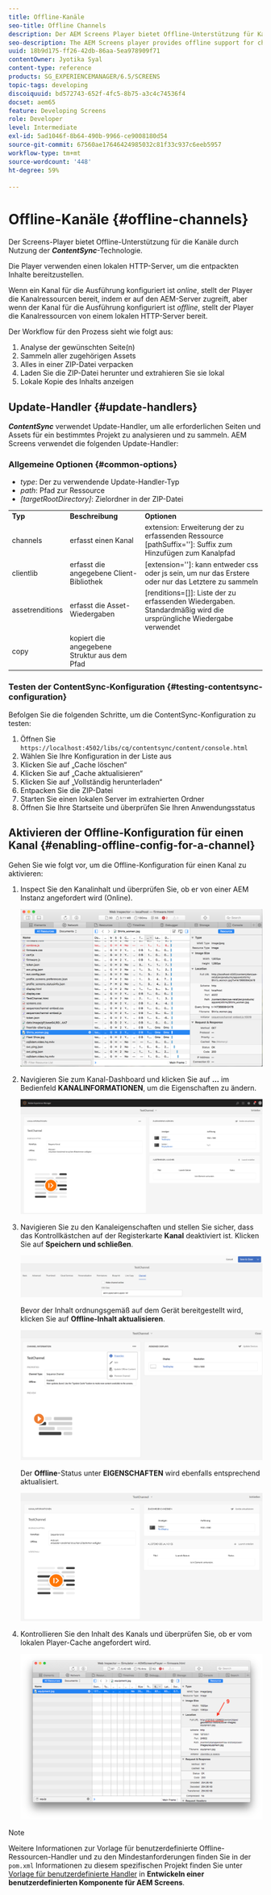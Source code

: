 ```yaml
---
title: Offline-Kanäle
seo-title: Offline Channels
description: Der AEM Screens Player bietet Offline-Unterstützung für Kanäle durch Nutzung der ContentSync-Technologie. Auf dieser Seite erfahren Sie mehr über Update-Handler und die Aktivierung der Offline-Konfiguration für einen Kanal.
seo-description: The AEM Screens player provides offline support for channels by leveraging the ContentSync technology. Follow this page to learn more about update handlers and enabling offline configuration for a channel.
uuid: 18b9d175-ff26-42db-86aa-5ea978909f71
contentOwner: Jyotika Syal
content-type: reference
products: SG_EXPERIENCEMANAGER/6.5/SCREENS
topic-tags: developing
discoiquuid: bd572743-652f-4fc5-8b75-a3c4c74536f4
docset: aem65
feature: Developing Screens
role: Developer
level: Intermediate
exl-id: 5ad1046f-8b64-490b-9966-ce9008180d54
source-git-commit: 67560ae17646424985032c81f33c937c6eeb5957
workflow-type: tm+mt
source-wordcount: '448'
ht-degree: 59%

---
```


# Offline-Kanäle {#offline-channels}

Der Screens-Player bietet Offline-Unterstützung für die Kanäle durch Nutzung der ***ContentSync***-Technologie.

Die Player verwenden einen lokalen HTTP-Server, um die entpackten Inhalte bereitzustellen.

Wenn ein Kanal für die Ausführung konfiguriert ist *online*, stellt der Player die Kanalressourcen bereit, indem er auf den AEM-Server zugreift, aber wenn der Kanal für die Ausführung konfiguriert ist *offline*, stellt der Player die Kanalressourcen von einem lokalen HTTP-Server bereit.

Der Workflow für den Prozess sieht wie folgt aus:

1. Analyse der gewünschten Seite(n)
1. Sammeln aller zugehörigen Assets
1. Alles in einer ZIP-Datei verpacken
1. Laden Sie die ZIP-Datei herunter und extrahieren Sie sie lokal
1. Lokale Kopie des Inhalts anzeigen

## Update-Handler {#update-handlers}

***ContentSync*** verwendet Update-Handler, um alle erforderlichen Seiten und Assets für ein bestimmtes Projekt zu analysieren und zu sammeln. AEM Screens verwendet die folgenden Update-Handler:

### Allgemeine Optionen {#common-options}

* *type*: Der zu verwendende Update-Handler-Typ
* *path*: Pfad zur Ressource
* *[targetRootDirectory]*: Zielordner in der ZIP-Datei

<table>
 <tbody>
  <tr>
   <td><strong>Typ</strong></td> 
   <td><strong>Beschreibung</strong></td> 
   <td><strong>Optionen</strong></td> 
  </tr>
  <tr>
   <td>channels</td> 
   <td>erfasst einen Kanal</td> 
   <td>extension: Erweiterung der zu erfassenden Ressource<br /> [pathSuffix='']: Suffix zum Hinzufügen zum Kanalpfad<br /> </td> 
  </tr>
  <tr>
   <td>clientlib</td> 
   <td>erfasst die angegebene Client-Bibliothek</td> 
   <td>[extension='']: kann entweder css oder js sein, um nur das Erstere oder nur das Letztere zu sammeln</td> 
  </tr>
  <tr>
   <td>assetrenditions</td> 
   <td>erfasst die Asset-Wiedergaben</td> 
   <td>[renditions=[]]: Liste der zu erfassenden Wiedergaben. Standardmäßig wird die ursprüngliche Wiedergabe verwendet</td> 
  </tr>
  <tr>
   <td>copy</td> 
   <td>kopiert die angegebene Struktur aus dem Pfad</td> 
   <td> </td> 
  </tr>
 </tbody>
</table>

### Testen der ContentSync-Konfiguration {#testing-contentsync-configuration}

Befolgen Sie die folgenden Schritte, um die ContentSync-Konfiguration zu testen:

1. Öffnen Sie `https://localhost:4502/libs/cq/contentsync/content/console.html`
1. Wählen Sie Ihre Konfiguration in der Liste aus
1. Klicken Sie auf „Cache löschen“
1. Klicken Sie auf „Cache aktualisieren“
1. Klicken Sie auf „Vollständig herunterladen“
1. Entpacken Sie die ZIP-Datei
1. Starten Sie einen lokalen Server im extrahierten Ordner
1. Öffnen Sie Ihre Startseite und überprüfen Sie Ihren Anwendungsstatus

## Aktivieren der Offline-Konfiguration für einen Kanal {#enabling-offline-config-for-a-channel}

Gehen Sie wie folgt vor, um die Offline-Konfiguration für einen Kanal zu aktivieren:

1. Inspect Sie den Kanalinhalt und überprüfen Sie, ob er von einer AEM Instanz angefordert wird (Online).

   ![chlimage_1-24](assets/chlimage_1-24.png)

1. Navigieren Sie zum Kanal-Dashboard und klicken Sie auf **...** im Bedienfeld **KANALINFORMATIONEN**, um die Eigenschaften zu ändern.

   ![chlimage_1-25](assets/chlimage_1-25.png)

1. Navigieren Sie zu den Kanaleigenschaften und stellen Sie sicher, dass das Kontrollkästchen auf der Registerkarte **Kanal** deaktiviert ist. Klicken Sie auf **Speichern und schließen**.

   ![screen_shot_2017-12-19at122422pm](assets/screen_shot_2017-12-19at122422pm.png)

   Bevor der Inhalt ordnungsgemäß auf dem Gerät bereitgestellt wird, klicken Sie auf **Offline-Inhalt aktualisieren**.

   ![screen_shot_2017-12-19at122637pm](assets/screen_shot_2017-12-19at122637pm.png)

   Der **Offline**-Status unter **EIGENSCHAFTEN** wird ebenfalls entsprechend aktualisiert.

   ![screen_shot_2017-12-19at124735pm](assets/screen_shot_2017-12-19at124735pm.png)

1. Kontrollieren Sie den Inhalt des Kanals und überprüfen Sie, ob er vom lokalen Player-Cache angefordert wird.

   ![chlimage_1-26](assets/chlimage_1-26.png)

>[!NOTE]
>
>Weitere Informationen zur Vorlage für benutzerdefinierte Offline-Ressourcen-Handler und zu den Mindestanforderungen finden Sie in der `pom.xml` Informationen zu diesem spezifischen Projekt finden Sie unter [Vorlage für benutzerdefinierte Handler](/help/user-guide/developing-custom-component-tutorial-develop.md#custom-handlers) in **Entwickeln einer benutzerdefinierten Komponente für AEM Screens**.

